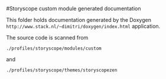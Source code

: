 #Storyscope custom module generated documentation

This folder holds documentation generated by the Doxygen 
`http://www.stack.nl/~dimitri/doxygen/index.html` application.

The source code is scanned from 
```
./profiles/storyscope/modules/custom
``` 
and
```
./profiles/storyscope/themes/storyscopezen
``` 